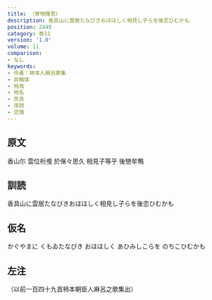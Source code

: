```yaml
---
title: （寄物陳思）
description: 香具山に雲居たなびきおほほしく相見し子らを後恋ひむかも
position: 2449
category: 巻11
version: '1.0'
volume: 11
comparison:
- なし
keywords:
- 作者：柿本人麻呂歌集
- 非略体
- 飛鳥
- 地名
- 奈良
- 序詞
- 恋情
---
```


## 原文

香山尓 雲位桁曵 於保々思久 相見子等乎 後戀牟鴨

## 訓読

香具山に雲居たなびきおほほしく相見し子らを後恋ひむかも

## 仮名

かぐやまに くもゐたなびき おほほしく あひみしこらを のちこひむかも

## 左注

（以前一百四十九首柿本朝臣人麻呂之歌集出）
